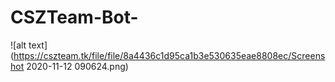 # CSZTeam-Bot-
![alt text](https://cszteam.tk/file/file/8a4436c1d95ca1b3e530635eae8808ec/Screenshot 2020-11-12 090624.png)
